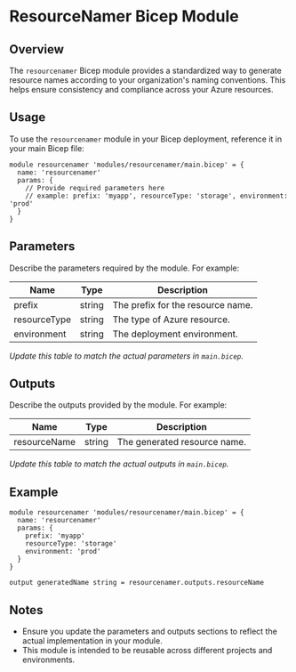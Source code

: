 # ResourceNamer Bicep Module

## Overview

The `resourcenamer` Bicep module provides a standardized way to generate resource names according to your organization's naming conventions. This helps ensure consistency and compliance across your Azure resources.

## Usage

To use the `resourcenamer` module in your Bicep deployment, reference it in your main Bicep file:

```bicep
module resourcenamer 'modules/resourcenamer/main.bicep' = {
  name: 'resourcenamer'
  params: {
    // Provide required parameters here
    // example: prefix: 'myapp', resourceType: 'storage', environment: 'prod'
  }
}
```

## Parameters

Describe the parameters required by the module. For example:

| Name           | Type     | Description                        |
|----------------|----------|------------------------------------|
| prefix         | string   | The prefix for the resource name.   |
| resourceType   | string   | The type of Azure resource.         |
| environment    | string   | The deployment environment.         |

*Update this table to match the actual parameters in `main.bicep`.*

## Outputs

Describe the outputs provided by the module. For example:

| Name           | Type     | Description                        |
|----------------|----------|------------------------------------|
| resourceName   | string   | The generated resource name.        |

*Update this table to match the actual outputs in `main.bicep`.*

## Example

```bicep
module resourcenamer 'modules/resourcenamer/main.bicep' = {
  name: 'resourcenamer'
  params: {
    prefix: 'myapp'
    resourceType: 'storage'
    environment: 'prod'
  }
}

output generatedName string = resourcenamer.outputs.resourceName
```

## Notes
- Ensure you update the parameters and outputs sections to reflect the actual implementation in your module.
- This module is intended to be reusable across different projects and environments.
